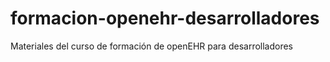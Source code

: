 # formacion-openehr-desarrolladores
Materiales del curso de formación de openEHR para desarrolladores
